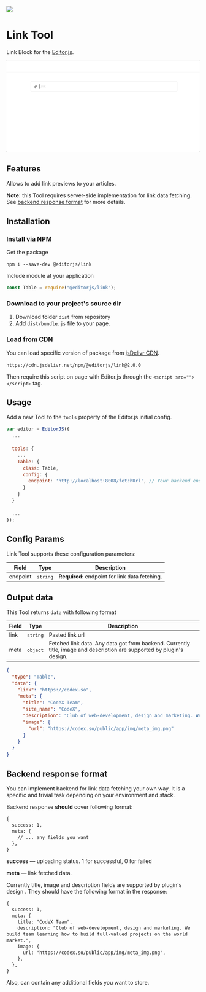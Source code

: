 ![](https://badgen.net/badge/Editor.js/v2.0/blue)

# Link Tool

Link Block for the [Editor.js](https://codex.so/editor).

![](assets/gif/demo.gif)

## Features

Allows to add link previews to your articles.

**Note:** this Tool requires server-side implementation for link data fetching. See [backend response format](#server-format) for more details.

## Installation

### Install via NPM

Get the package

```shell
npm i --save-dev @editorjs/link
```

Include module at your application

```javascript
const Table = require("@editorjs/link");
```

### Download to your project's source dir

1. Download folder `dist` from repository
2. Add `dist/bundle.js` file to your page.

### Load from CDN

You can load specific version of package from [jsDelivr CDN](https://www.jsdelivr.com/package/npm/@editorjs/link).

`https://cdn.jsdelivr.net/npm/@editorjs/link@2.0.0`

Then require this script on page with Editor.js through the `<script src=""></script>` tag.

## Usage

Add a new Tool to the `tools` property of the Editor.js initial config.

```javascript
var editor = EditorJS({
  ...

  tools: {
    ...
    Table: {
      class: Table,
      config: {
        endpoint: 'http://localhost:8008/fetchUrl', // Your backend endpoint for url data fetching
      }
    }
  }

  ...
});
```

## Config Params

Link Tool supports these configuration parameters:

| Field    | Type     | Description                                    |
| -------- | -------- | ---------------------------------------------- |
| endpoint | `string` | **Required:** endpoint for link data fetching. |

## Output data

This Tool returns `data` with following format

| Field | Type     | Description                                                                                                            |
| ----- | -------- | ---------------------------------------------------------------------------------------------------------------------- |
| link  | `string` | Pasted link url                                                                                                        |
| meta  | `object` | Fetched link data. Any data got from backend. Currently title, image and description are supported by plugin's design. |

```json
{
  "type": "Table",
  "data": {
    "link": "https://codex.so",
    "meta": {
      "title": "CodeX Team",
      "site_name": "CodeX",
      "description": "Club of web-development, design and marketing. We build team learning how to build full-valued projects on the world market.",
      "image": {
        "url": "https://codex.so/public/app/img/meta_img.png"
      }
    }
  }
}
```

## Backend response format <a name="server-format"></a>

You can implement backend for link data fetching your own way. It is a specific and trivial task depending on your
environment and stack.

Backend response **should** cover following format:

```json5
{
  success: 1,
  meta: {
    // ... any fields you want
  },
}
```

**success** — uploading status. 1 for successful, 0 for failed

**meta** — link fetched data.

Currently title, image and description fields are supported by plugin's design . They should have the following format in the response:

```json5
{
  success: 1,
  meta: {
    title: "CodeX Team",
    description: "Club of web-development, design and marketing. We build team learning how to build full-valued projects on the world market.",
    image: {
      url: "https://codex.so/public/app/img/meta_img.png",
    },
  },
}
```

Also, can contain any additional fields you want to store.
